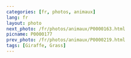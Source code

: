 ```yaml
---
categories: [fr, photos, animaux]
lang: fr
layout: photo
next_photo: /fr/photos/animaux/P0000163.html
picname: P0000177
prev_photo: /fr/photos/animaux/P0000219.html
tags: [Giraffe, Grass]
---
```

